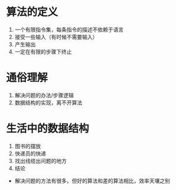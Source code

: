 # 算法的定义
1. 一个有限指令集，每条指令的描述不依赖于语言
2. 接受一些输入（有时候不需要输入）
3. 产生输出
4. 一定在有限的步骤下终止

# 通俗理解
1. 解决问题的办法/步骤逻辑
2. 数据结构的实现，离不开算法
   
# 生活中的数据结构
1. 图书的摆放
2. 快递员的快递
3. 找出线缆出问题的地方
4. 结论
- 解决问题的方法有很多，但好的算法和差的算法相比，效率天壤之别